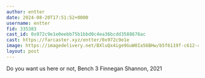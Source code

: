 ```yaml
---
author: entter
date: 2024-08-20T17:51:52+0000
username: entter
fid: 335383
cast_id: 0x972c9e1e0eebb75b1bbd0c4ea36bcdd3588676ac
cast: https://farcaster.xyz/entter/0x972c9e1e
image: https://imagedelivery.net/BXluQx4ige9GuW0Ia56BHw/b5f6119f-c612-42b6-0378-d72914228900/original
layout: post
---
```


Do you want us here or not, Bench 3
Finnegan Shannon, 2021

<img src='https://imagedelivery.net/BXluQx4ige9GuW0Ia56BHw/b5f6119f-c612-42b6-0378-d72914228900/original' alt='' referrerpolicy='no-referrer'/>
